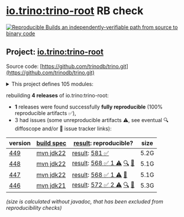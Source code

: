 [io.trino:trino-root](https://central.sonatype.com/artifact/io.trino/trino-root/versions) RB check
=======

[![Reproducible Builds](https://reproducible-builds.org/images/logos/rb.svg) an independently-verifiable path from source to binary code](https://reproducible-builds.org/)

## Project: [io.trino:trino-root](https://central.sonatype.com/artifact/io.trino/trino-root/versions)

Source code: [https://github.com/trinodb/trino.git](https://github.com/trinodb/trino.git)

<details><summary>This project defines 105 modules:</summary>

* [io.trino:trino-accumulo](https://central.sonatype.com/artifact/io.trino/trino-accumulo/449)
* [io.trino:trino-accumulo-iterators](https://central.sonatype.com/artifact/io.trino/trino-accumulo-iterators/449)
* [io.trino:trino-array](https://central.sonatype.com/artifact/io.trino/trino-array/449)
* [io.trino:trino-atop](https://central.sonatype.com/artifact/io.trino/trino-atop/449)
* [io.trino:trino-base-jdbc](https://central.sonatype.com/artifact/io.trino/trino-base-jdbc/449)
* [io.trino:trino-benchmark-queries](https://central.sonatype.com/artifact/io.trino/trino-benchmark-queries/449)
* [io.trino:trino-benchto-benchmarks](https://central.sonatype.com/artifact/io.trino/trino-benchto-benchmarks/449)
* [io.trino:trino-bigquery](https://central.sonatype.com/artifact/io.trino/trino-bigquery/449)
* [io.trino:trino-blackhole](https://central.sonatype.com/artifact/io.trino/trino-blackhole/449)
* [io.trino:trino-cache](https://central.sonatype.com/artifact/io.trino/trino-cache/449)
* [io.trino:trino-cassandra](https://central.sonatype.com/artifact/io.trino/trino-cassandra/449)
* [io.trino:trino-cli](https://central.sonatype.com/artifact/io.trino/trino-cli/449)
* [io.trino:trino-clickhouse](https://central.sonatype.com/artifact/io.trino/trino-clickhouse/449)
* [io.trino:trino-client](https://central.sonatype.com/artifact/io.trino/trino-client/449)
* [io.trino:trino-delta-lake](https://central.sonatype.com/artifact/io.trino/trino-delta-lake/449)
* [io.trino:trino-docs](https://central.sonatype.com/artifact/io.trino/trino-docs/449)
* [io.trino:trino-druid](https://central.sonatype.com/artifact/io.trino/trino-druid/449)
* [io.trino:trino-elasticsearch](https://central.sonatype.com/artifact/io.trino/trino-elasticsearch/449)
* [io.trino:trino-example-http](https://central.sonatype.com/artifact/io.trino/trino-example-http/449)
* [io.trino:trino-example-jdbc](https://central.sonatype.com/artifact/io.trino/trino-example-jdbc/449)
* [io.trino:trino-exchange-filesystem](https://central.sonatype.com/artifact/io.trino/trino-exchange-filesystem/449)
* [io.trino:trino-exchange-hdfs](https://central.sonatype.com/artifact/io.trino/trino-exchange-hdfs/449)
* [io.trino:trino-faulttolerant-tests](https://central.sonatype.com/artifact/io.trino/trino-faulttolerant-tests/449)
* [io.trino:trino-filesystem](https://central.sonatype.com/artifact/io.trino/trino-filesystem/449)
* [io.trino:trino-filesystem-azure](https://central.sonatype.com/artifact/io.trino/trino-filesystem-azure/449)
* [io.trino:trino-filesystem-cache-alluxio](https://central.sonatype.com/artifact/io.trino/trino-filesystem-cache-alluxio/449)
* [io.trino:trino-filesystem-gcs](https://central.sonatype.com/artifact/io.trino/trino-filesystem-gcs/449)
* [io.trino:trino-filesystem-manager](https://central.sonatype.com/artifact/io.trino/trino-filesystem-manager/449)
* [io.trino:trino-filesystem-s3](https://central.sonatype.com/artifact/io.trino/trino-filesystem-s3/449)
* [io.trino:trino-geospatial](https://central.sonatype.com/artifact/io.trino/trino-geospatial/449)
* [io.trino:trino-geospatial-toolkit](https://central.sonatype.com/artifact/io.trino/trino-geospatial-toolkit/449)
* [io.trino:trino-google-sheets](https://central.sonatype.com/artifact/io.trino/trino-google-sheets/449)
* [io.trino:trino-grammar](https://central.sonatype.com/artifact/io.trino/trino-grammar/449)
* [io.trino:trino-hdfs](https://central.sonatype.com/artifact/io.trino/trino-hdfs/449)
* [io.trino:trino-hive](https://central.sonatype.com/artifact/io.trino/trino-hive/449)
* [io.trino:trino-hive-formats](https://central.sonatype.com/artifact/io.trino/trino-hive-formats/449)
* [io.trino:trino-http-event-listener](https://central.sonatype.com/artifact/io.trino/trino-http-event-listener/449)
* [io.trino:trino-http-server-event-listener](https://central.sonatype.com/artifact/io.trino/trino-http-server-event-listener/449)
* [io.trino:trino-hudi](https://central.sonatype.com/artifact/io.trino/trino-hudi/449)
* [io.trino:trino-iceberg](https://central.sonatype.com/artifact/io.trino/trino-iceberg/449)
* [io.trino:trino-ignite](https://central.sonatype.com/artifact/io.trino/trino-ignite/449)
* [io.trino:trino-jdbc](https://central.sonatype.com/artifact/io.trino/trino-jdbc/449)
* [io.trino:trino-jmx](https://central.sonatype.com/artifact/io.trino/trino-jmx/449)
* [io.trino:trino-kafka](https://central.sonatype.com/artifact/io.trino/trino-kafka/449)
* [io.trino:trino-kinesis](https://central.sonatype.com/artifact/io.trino/trino-kinesis/449)
* [io.trino:trino-kudu](https://central.sonatype.com/artifact/io.trino/trino-kudu/449)
* [io.trino:trino-local-file](https://central.sonatype.com/artifact/io.trino/trino-local-file/449)
* [io.trino:trino-main](https://central.sonatype.com/artifact/io.trino/trino-main/449)
* [io.trino:trino-mariadb](https://central.sonatype.com/artifact/io.trino/trino-mariadb/449)
* [io.trino:trino-matching](https://central.sonatype.com/artifact/io.trino/trino-matching/449)
* [io.trino:trino-memory](https://central.sonatype.com/artifact/io.trino/trino-memory/449)
* [io.trino:trino-memory-context](https://central.sonatype.com/artifact/io.trino/trino-memory-context/449)
* [io.trino:trino-ml](https://central.sonatype.com/artifact/io.trino/trino-ml/449)
* [io.trino:trino-mongodb](https://central.sonatype.com/artifact/io.trino/trino-mongodb/449)
* [io.trino:trino-mysql](https://central.sonatype.com/artifact/io.trino/trino-mysql/449)
* [io.trino:trino-mysql-event-listener](https://central.sonatype.com/artifact/io.trino/trino-mysql-event-listener/449)
* [io.trino:trino-opa](https://central.sonatype.com/artifact/io.trino/trino-opa/449)
* [io.trino:trino-openlineage](https://central.sonatype.com/artifact/io.trino/trino-openlineage/449)
* [io.trino:trino-opensearch](https://central.sonatype.com/artifact/io.trino/trino-opensearch/449)
* [io.trino:trino-oracle](https://central.sonatype.com/artifact/io.trino/trino-oracle/449)
* [io.trino:trino-orc](https://central.sonatype.com/artifact/io.trino/trino-orc/449)
* [io.trino:trino-parquet](https://central.sonatype.com/artifact/io.trino/trino-parquet/449)
* [io.trino:trino-parser](https://central.sonatype.com/artifact/io.trino/trino-parser/449)
* [io.trino:trino-password-authenticators](https://central.sonatype.com/artifact/io.trino/trino-password-authenticators/449)
* [io.trino:trino-phoenix5](https://central.sonatype.com/artifact/io.trino/trino-phoenix5/449)
* [io.trino:trino-phoenix5-patched](https://central.sonatype.com/artifact/io.trino/trino-phoenix5-patched/449)
* [io.trino:trino-pinot](https://central.sonatype.com/artifact/io.trino/trino-pinot/449)
* [io.trino:trino-plugin-reader](https://central.sonatype.com/artifact/io.trino/trino-plugin-reader/449)
* [io.trino:trino-plugin-toolkit](https://central.sonatype.com/artifact/io.trino/trino-plugin-toolkit/449)
* [io.trino:trino-postgresql](https://central.sonatype.com/artifact/io.trino/trino-postgresql/449)
* [io.trino:trino-product-tests](https://central.sonatype.com/artifact/io.trino/trino-product-tests/449)
* [io.trino:trino-product-tests-groups](https://central.sonatype.com/artifact/io.trino/trino-product-tests-groups/449)
* [io.trino:trino-product-tests-launcher](https://central.sonatype.com/artifact/io.trino/trino-product-tests-launcher/449)
* [io.trino:trino-prometheus](https://central.sonatype.com/artifact/io.trino/trino-prometheus/449)
* [io.trino:trino-proxy](https://central.sonatype.com/artifact/io.trino/trino-proxy/449)
* [io.trino:trino-raptor-legacy](https://central.sonatype.com/artifact/io.trino/trino-raptor-legacy/449)
* [io.trino:trino-record-decoder](https://central.sonatype.com/artifact/io.trino/trino-record-decoder/449)
* [io.trino:trino-redis](https://central.sonatype.com/artifact/io.trino/trino-redis/449)
* [io.trino:trino-redshift](https://central.sonatype.com/artifact/io.trino/trino-redshift/449)
* [io.trino:trino-resource-group-managers](https://central.sonatype.com/artifact/io.trino/trino-resource-group-managers/449)
* [io.trino:trino-root](https://central.sonatype.com/artifact/io.trino/trino-root/449)
* [io.trino:trino-server](https://central.sonatype.com/artifact/io.trino/trino-server/449)
* [io.trino:trino-server-dev](https://central.sonatype.com/artifact/io.trino/trino-server-dev/449)
* [io.trino:trino-server-main](https://central.sonatype.com/artifact/io.trino/trino-server-main/449)
* [io.trino:trino-server-rpm](https://central.sonatype.com/artifact/io.trino/trino-server-rpm/449)
* [io.trino:trino-session-property-managers](https://central.sonatype.com/artifact/io.trino/trino-session-property-managers/449)
* [io.trino:trino-singlestore](https://central.sonatype.com/artifact/io.trino/trino-singlestore/449)
* [io.trino:trino-snowflake](https://central.sonatype.com/artifact/io.trino/trino-snowflake/449)
* [io.trino:trino-spi](https://central.sonatype.com/artifact/io.trino/trino-spi/449)
* [io.trino:trino-sqlserver](https://central.sonatype.com/artifact/io.trino/trino-sqlserver/449)
* [io.trino:trino-teradata-functions](https://central.sonatype.com/artifact/io.trino/trino-teradata-functions/449)
* [io.trino:trino-test-jdbc-compatibility-old-driver](https://central.sonatype.com/artifact/io.trino/trino-test-jdbc-compatibility-old-driver/449)
* [io.trino:trino-test-jdbc-compatibility-old-server](https://central.sonatype.com/artifact/io.trino/trino-test-jdbc-compatibility-old-server/449)
* [io.trino:trino-testing](https://central.sonatype.com/artifact/io.trino/trino-testing/449)
* [io.trino:trino-testing-containers](https://central.sonatype.com/artifact/io.trino/trino-testing-containers/449)
* [io.trino:trino-testing-kafka](https://central.sonatype.com/artifact/io.trino/trino-testing-kafka/449)
* [io.trino:trino-testing-resources](https://central.sonatype.com/artifact/io.trino/trino-testing-resources/449)
* [io.trino:trino-testing-services](https://central.sonatype.com/artifact/io.trino/trino-testing-services/449)
* [io.trino:trino-tests](https://central.sonatype.com/artifact/io.trino/trino-tests/449)
* [io.trino:trino-thrift](https://central.sonatype.com/artifact/io.trino/trino-thrift/449)
* [io.trino:trino-thrift-api](https://central.sonatype.com/artifact/io.trino/trino-thrift-api/449)
* [io.trino:trino-thrift-testing-server](https://central.sonatype.com/artifact/io.trino/trino-thrift-testing-server/449)
* [io.trino:trino-tpcds](https://central.sonatype.com/artifact/io.trino/trino-tpcds/449)
* [io.trino:trino-tpch](https://central.sonatype.com/artifact/io.trino/trino-tpch/449)
* [io.trino:trino-verifier](https://central.sonatype.com/artifact/io.trino/trino-verifier/449)
</details>

rebuilding **4 releases** of io.trino:trino-root:
- **1** releases were found successfully **fully reproducible** (100% reproducible artifacts :white_check_mark:),
- 3 had issues (some unreproducible artifacts :warning:, see eventual :mag: diffoscope and/or :memo: issue tracker links):

| version | [build spec](/BUILDSPEC.md) | [result](https://reproducible-builds.org/docs/jvm/): reproducible? | size |
| -- | --------- | ------ | -- |
| [449](https://central.sonatype.com/artifact/io.trino/trino-root/449/pom) | [mvn jdk22](trino-449.buildspec) | [result](trino-root-449.buildinfo): [581 :white_check_mark: ](trino-root-449.buildcompare) | 5.2G |
| [448](https://central.sonatype.com/artifact/io.trino/trino-root/448/pom) | [mvn jdk22](trino-448.buildspec) | [result](trino-root-448.buildinfo): [568 :white_check_mark:  1 :warning:](trino-root-448.buildcompare) [:mag:](trino-root-448.diffoscope) [:memo:](https://github.com/trinodb/trino/pull/22135) | 5.1G |
| [447](https://central.sonatype.com/artifact/io.trino/trino-root/447/pom) | [mvn jdk22](trino-447.buildspec) | [result](trino-root-447.buildinfo): [568 :white_check_mark:  1 :warning:](trino-root-447.buildcompare) [:memo:](https://github.com/trinodb/trino/pull/21733) | 5.1G |
| [446](https://central.sonatype.com/artifact/io.trino/trino-root/446/pom) | [mvn jdk21](trino-446.buildspec) | [result](trino-root-446.buildinfo): [572 :white_check_mark:  2 :warning:](trino-root-446.buildcompare) [:mag:](trino-root-446.diffoscope) [:memo:](https://github.com/trinodb/trino/pull/21733) | 5.3G |

<i>(size is calculated without javadoc, that has been excluded from reproducibility checks)</i>
